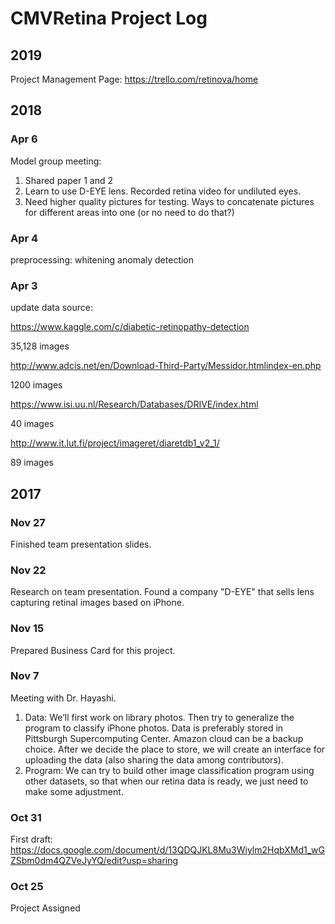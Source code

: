CMVRetina Project Log
====

2019
-----

Project Management Page: https://trello.com/retinova/home



2018
-----

### Apr 6
Model group meeting:
1. Shared paper 1 and 2
2. Learn to use D-EYE lens. Recorded retina video for undiluted eyes.
3. Need higher quality pictures for testing. Ways to concatenate pictures for different areas into one (or no need to do that?)

### Apr 4
preprocessing:
whitening
anomaly detection


### Apr 3
update data source:

https://www.kaggle.com/c/diabetic-retinopathy-detection

35,128 images

http://www.adcis.net/en/Download-Third-Party/Messidor.htmlindex-en.php

1200 images

https://www.isi.uu.nl/Research/Databases/DRIVE/index.html

40 images

http://www.it.lut.fi/project/imageret/diaretdb1_v2_1/

89 images

2017
-----

### Nov 27
Finished team presentation slides.

### Nov 22
Research on team presentation. Found a company "D-EYE" that sells lens capturing retinal images based on iPhone.

### Nov 15
Prepared Business Card for this project.
	
### Nov 7
Meeting with Dr. Hayashi.
1. Data: 
	We’ll first work on library photos. Then try to generalize the program to classify iPhone photos. Data is preferably stored in Pittsburgh Supercomputing Center. Amazon cloud can be a backup choice. After we decide the place to store, we will create an interface for uploading the data (also sharing the data among contributors).
2. Program:
	We can try to build other image classification program using other datasets, so that when our retina data is ready, we just need to make some adjustment.

### Oct 31
First draft: https://docs.google.com/document/d/13QDQJKL8Mu3Wiylm2HqbXMd1_wGZSbm0dm4QZVeJyYQ/edit?usp=sharing

### Oct 25
Project Assigned

